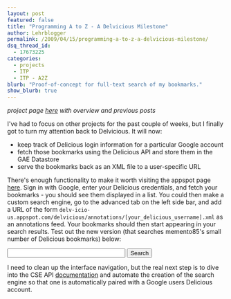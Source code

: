```yaml
---
layout: post
featured: false
title: "Programming A to Z - A Delvicious Milestone"
author: Lehrblogger
permalink: /2009/04/15/programming-a-to-z-a-delvicious-milestone/
dsq_thread_id:
  - 17673225
categories:
  - projects
  - ITP
  - ITP - A2Z
blurb: "Proof-of-concept for full-text search of my bookmarks."
show_blurb: true
---
```

*project page [here][1] with overview and previous posts*

I've had to focus on other projects for the past couple of weeks, but I finally got to turn my attention back to Delvicious. It will now:

 * keep track of Delicious login information for a particular Google account
 * fetch those bookmarks using the Delicious API and store them in the GAE Datastore
 * serve the bookmarks back as an XML file to a user-specific URL

There's enough functionality to make it worth visiting the appspot page [here][2]. Sign in with Google, enter your Delicious credentials, and fetch your bookmarks - you should see them displayed in a list. You could then make a custom search engine, go to the advanced tab on the left side bar, and add a URL of the form `delv-icio-us.appspot.com/delvicious/annotations/[your_delicious_username].xml` as an annotations feed. Your bookmarks should then start appearing in your search results. Test out the new version (that searches memento85's small number of Delicious bookmarks) below:

<form action="http://www.google.com/cse" id="cse-search-box">
<div>
<input type="hidden" name="cx" value="009810118062903062392:bn2n4nvhjck" />
<input type="hidden" name="ie" value="UTF-8" />
<input type="text" name="q" size="31" />
<input type="submit" name="sa" value="Search" />
</div>
</form>
<script type="text/javascript" src="http://www.google.com/coop/cse/brand?form=cse-search-box&lang=en"></script>

I need to clean up the interface navigation, but the real next step is to dive into the CSE API [documentation][3] and automate the creation of the search engine so that one is automatically paired with a Google users Delicious account.

 [1]: /delvicious/
 [2]: http://delv-icio-us.appspot.com/delvicious/
 [3]: http://code.google.com/intl/en/apis/customsearch/docs/dev_guide.html